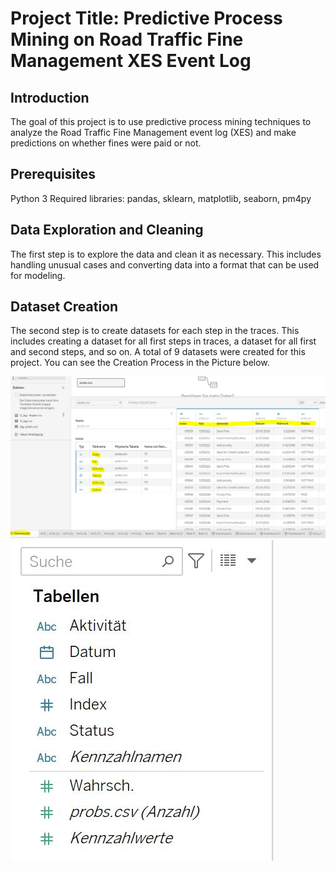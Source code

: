 # Project Title: Predictive Process Mining on Road Traffic Fine Management XES Event Log
## Introduction
The goal of this project is to use predictive process mining techniques to analyze the Road Traffic Fine Management event log (XES) and make predictions on whether fines were paid or not.

## Prerequisites
Python 3
Required libraries: pandas, sklearn, matplotlib, seaborn, pm4py

## Data Exploration and Cleaning
The first step is to explore the data and clean it as necessary. This includes handling unusual cases and converting data into a format that can be used for modeling.

## Dataset Creation
The second step is to create datasets for each step in the traces. This includes creating a dataset for all first steps in traces, a dataset for all first and second steps, and so on. A total of 9 datasets were created for this project. You can see the Creation Process in the Picture below.

![Creation Process](stats_and_vis/Bild2.JPG)
![Creation Process](stats_and_vis/Bild3.JPG)

